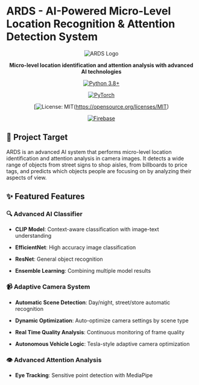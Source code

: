 # ARDS - AI-Powered Micro-Level Location Recognition & Attention Detection System

<div align="center">

![ARDS Logo](docs/images/logo.png)

**Micro-level location identification and attention analysis with advanced AI technologies**

[![ Python 3.8+](https://img.shields.io/badge/python-3.8+-blue.svg)](https://www.python.org/downloads/)

[![ PyTorch](https://img.shields.io/badge/PyTorch-2.0+-red.svg)](https://pytorch.org/)

[![ License: MIT](https://img.shields.io/badge/License-MIT-yellow.svg)(https://opensource.org/licenses/MIT)

[![ Firebase](https://img.shields.io/badge/Firebase-Enabled-orange.svg)](https://firebase.google.com/)

</div>

## 🎯 Project Target

ARDS is an advanced AI system that performs micro-level location identification and attention analysis in camera images. It detects a wide range of objects from street signs to shop aisles, from billboards to price tags, and predicts which objects people are focusing on by analyzing their aspects of view.

## ✨ Featured Features

### 🔍 Advanced AI Classifier

- **CLIP Model**: Context-aware classification with image-text understanding

- **EfficientNet**: High accuracy image classification

- **ResNet**: General object recognition

- **Ensemble Learning**: Combining multiple model results

### 📹 Adaptive Camera System

- **Automatic Scene Detection**: Day/night, street/store automatic recognition

- **Dynamic Optimization**: Auto-optimize camera settings by scene type

- **Real Time Quality Analysis**: Continuous monitoring of frame quality

- **Autonomous Vehicle Logic**: Tesla-style adaptive camera optimization

### 👁️ Advanced Attention Analysis

- **Eye Tracking**: Sensitive point detection with MediaPipe

</div>
